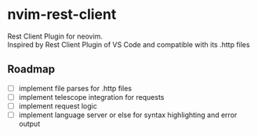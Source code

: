 # nvim-rest-client
Rest Client Plugin for neovim.  
Inspired by Rest Client Plugin of VS Code and compatible with its .http files

## Roadmap
-[ ] implement file parses for .http files
-[ ] implement telescope integration for requests
-[ ] implement request logic
-[ ] implement language server or else for syntax highlighting and error output
